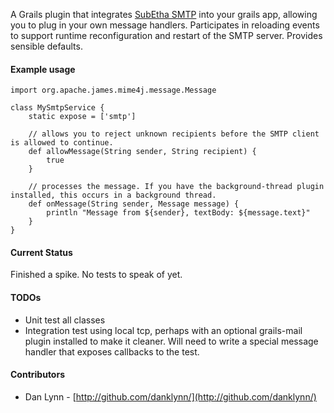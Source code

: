 A Grails plugin that integrates [SubEtha SMTP](http://code.google.com/p/subethasmtp/) into your grails app, allowing you to plug in your own message handlers. Participates in reloading
events to support runtime reconfiguration and restart of the SMTP server. Provides sensible defaults. 

#### Example usage

    import org.apache.james.mime4j.message.Message
    
    class MySmtpService {
        static expose = ['smtp']

        // allows you to reject unknown recipients before the SMTP client is allowed to continue.
        def allowMessage(String sender, String recipient) {
            true
        }

        // processes the message. If you have the background-thread plugin installed, this occurs in a background thread.
        def onMessage(String sender, Message message) {
            println "Message from ${sender}, textBody: ${message.text}"
        }
    }

#### Current Status

Finished a spike. No tests to speak of yet.

#### TODOs

* Unit test all classes
* Integration test using local tcp, perhaps with an optional grails-mail plugin installed to make it cleaner. Will
  need to write a special message handler that exposes callbacks to the test.

#### Contributors

* Dan Lynn - [http://github.com/danklynn/](http://github.com/danklynn/)




